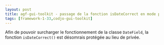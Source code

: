 ```yaml
---
layout: post
title: agf-gui-toolkit - passage de la fonction isDateCorrect en mode protégé
tags: [framework-1-33,codjo-gui-toolkit]
---
```

Afin de pouvoir surcharger le fonctionnement de la classe ```DateField```, la fonction ```isDateCorrect()``` est désomrais protégée au lieu de privée.